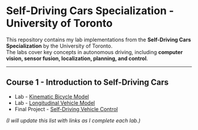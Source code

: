 # Self-Driving Cars Specialization - University of Toronto

This repository contains my lab implementations from the **Self-Driving Cars Specialization** by the University of Toronto.  
The labs cover key concepts in autonomous driving, including **computer vision, sensor fusion, localization, planning, and control**.

---

## Course 1 - Introduction to Self-Driving Cars

- Lab - [Kinematic Bicycle Model](https://github.com/GrandEchoWhiskey/uot-self_driving_cars-labs/blob/main/Course1/Kinematic_Bicycle_Model.ipynb)
- Lab - [Longitudinal Vehicle Model](https://github.com/GrandEchoWhiskey/uot-self_driving_cars-labs/blob/main/Course1/Longitudinal_Vehicle_Model.ipynb)
- Final Project - [Self-Driving Vehicle Control](https://github.com/GrandEchoWhiskey/uot-self_driving_cars-labs/tree/main/Course1/Course1FinalProject)

*(I will update this list with links as I complete each lab.)*
